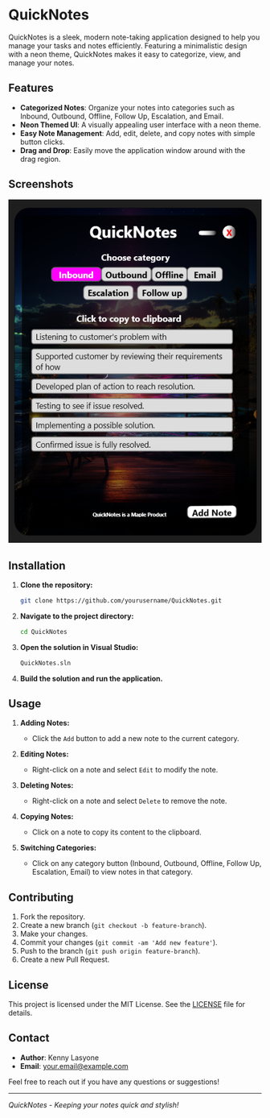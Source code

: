 # QuickNotes

QuickNotes is a sleek, modern note-taking application designed to help you manage your tasks and notes efficiently. Featuring a minimalistic design with a neon theme, QuickNotes makes it easy to categorize, view, and manage your notes.

## Features

- **Categorized Notes**: Organize your notes into categories such as Inbound, Outbound, Offline, Follow Up, Escalation, and Email.
- **Neon Themed UI**: A visually appealing user interface with a neon theme.
- **Easy Note Management**: Add, edit, delete, and copy notes with simple button clicks.
- **Drag and Drop**: Easily move the application window around with the drag region.

## Screenshots

![QuickNotes Screenshot](https://github.com/kl3mta3/QuickNotes/blob/1e9212c52d63621db55ceb1326ca1fa42225ab2b/QuickNotes/images/QUickNotesUImain.png)

## Installation

1. **Clone the repository:**

    ```bash
    git clone https://github.com/yourusername/QuickNotes.git
    ```

2. **Navigate to the project directory:**

    ```bash
    cd QuickNotes
    ```

3. **Open the solution in Visual Studio:**

    ```bash
    QuickNotes.sln
    ```

4. **Build the solution and run the application.**

## Usage

1. **Adding Notes:**
    - Click the `Add` button to add a new note to the current category.
    
2. **Editing Notes:**
    - Right-click on a note and select `Edit` to modify the note.

3. **Deleting Notes:**
    - Right-click on a note and select `Delete` to remove the note.

4. **Copying Notes:**
    - Click on a note to copy its content to the clipboard.

5. **Switching Categories:**
    - Click on any category button (Inbound, Outbound, Offline, Follow Up, Escalation, Email) to view notes in that category.

## Contributing

1. Fork the repository.
2. Create a new branch (`git checkout -b feature-branch`).
3. Make your changes.
4. Commit your changes (`git commit -am 'Add new feature'`).
5. Push to the branch (`git push origin feature-branch`).
6. Create a new Pull Request.

## License

This project is licensed under the MIT License. See the [LICENSE](LICENSE) file for details.

## Contact

- **Author**: Kenny Lasyone
- **Email**: [your.email@example.com](mailto:your.email@example.com)

Feel free to reach out if you have any questions or suggestions!

---

*QuickNotes - Keeping your notes quick and stylish!*
